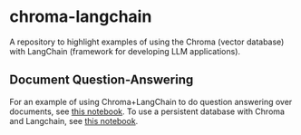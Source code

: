 # chroma-langchain

A repository to highlight examples of using the Chroma (vector database) with LangChain (framework for developing LLM applications).

## Document Question-Answering

For an example of using Chroma+LangChain to do question answering over documents, see [this notebook](qa.ipynb).
To use a persistent database with Chroma and Langchain, see [this notebook](qa_persistent.ipynb).
